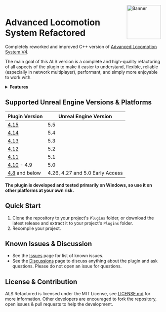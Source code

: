 <img src="Resources/Icon128.png" alt="Banner" align="right" width="110">

# Advanced Locomotion System Refactored

Completely reworked and improved С++ version of [Advanced Locomotion System V4](https://www.fab.com/listings/ef9651a4-fb55-4866-a2d9-1b38b028f9c7).

The main goal of this ALS version is a complete and high-quality refactoring of all aspects of the plugin to make it easier to understand, flexible, reliable (especially in network multiplayer), performant, and simply more enjoyable to work with.

<details>

<summary><b>Features</b></summary>

- Integrated Gameplay Ability System support.
  - All actions were defined as Gameplay Ability.
- Integrated Physical Animation support.
- Included the Blender file with the rig that was used for the FBX export.

- Reworked plugin structure. Content is separated into 3 categories: `ALS` - main content, `ALSCamera` - camera-related content, and `ALSExtras` - other optional content
- Use of multiple linked animation blueprints instead of a single monolithic animation blueprint.
- Use of animation layer interfaces to dynamically switch overlay states at runtime instead of directly referencing them in animation blueprints.
- Use of the **Control Rig** plugin for IK and other bone manipulation tasks instead of animation graph nodes.
- Significantly reduced the number of virtual bones required by the plugin.
- Added the ability to disable the use of IK bones and use only virtual bones for all bone manipulation tasks, which can be useful in cases where IK bones are not animated in your custom animations.
- Added a skeleton asset action that can help set up all the necessary skeleton stuff: animation curves, slots, virtual bones, etc. It can be accessed by right-clicking on the skeleton asset -> Scripted Asset Actions -> Setup Als Skeleton.
- Reworked foot locking to make it more performant and reliable, especially in network multiplayer.
- Reworked foot and pelvis offset logic for smoother movement of the character on stairs and sloped surfaces.
- Added `Slot` overlay animation curves to control the blending of overlay poses with animation montages played in `Layering` animation slots.
- Added `Blend Curves` and `Blend Poses by Gameplay Tag` animation graph nodes. `Blend Curves` blends animation curves without the need for the `VB curves` virtual bone, and `Blend Poses by Gameplay Tag` is similar to `Blend Poses by Enum` but uses gameplay tags instead of enum.
- Moved thread-safe animation instance logic to the worker thread to improve game thread performance.
- Added automatic generation of foot sync markers using `B_Als_AnimationModifier_FootSyncMarkers`.
- Replaced C++ enums such as `EAlsOverlayMode` with gameplay tags, allowing new entries to be added without code modification.
- Reworked `UAlsCharacterMovementComponent` for better movement synchronization over the network.
- Added support for direction-dependent movement speed.
- Reworked mantling. Implemented as root motion source for better movement synchronization over the network.
- Reworked camera. Implemented as a component similar to the standard camera component, no need for custom `APlayerCameraManager` or `APlayerController` classes.
- Reworked debug mode. Toggled by pressing `Shift + [1-8]` or using console commands such as `ShowDebug ALS.Curves`.
- Use of **Push Model** and support of **Iris** replication system.
- Use of the **MetaSounds** and **Enhanced Input** plugins.
- Support of **Update Rate Optimization** (disabled by default) and **Large World Coordinates**.
- A lot of other fixes, improvements and refactorings.

For more information, see the [Releases](https://github.com/Sixze/ALS-Refactored/releases). Reading the changelogs is a good way to keep up to date with the newest features of a plugin.

</details>

## Supported Unreal Engine Versions & Platforms

| Plugin Version                                                            | Unreal Engine Version           |
|---------------------------------------------------------------------------|---------------------------------|
| [4.15](https://github.com/Sixze/ALS-Refactored/releases/tag/4.15)         | 5.5                             |
| [4.14](https://github.com/Sixze/ALS-Refactored/releases/tag/4.14)         | 5.4                             |
| [4.13](https://github.com/Sixze/ALS-Refactored/releases/tag/4.13)         | 5.3                             |
| [4.12](https://github.com/Sixze/ALS-Refactored/releases/tag/4.12)         | 5.2                             |
| [4.11](https://github.com/Sixze/ALS-Refactored/releases/tag/4.11)         | 5.1                             |
| [4.10](https://github.com/Sixze/ALS-Refactored/releases/tag/4.10) - 4.9   | 5.0                             |
| [4.8](https://github.com/Sixze/ALS-Refactored/releases/tag/4.8) and below | 4.26, 4.27 and 5.0 Early Access |

**The plugin is developed and tested primarily on Windows, so use it on other platforms at your own risk.**

## Quick Start

1. Clone the repository to your project's `Plugins` folder, or download the latest release and extract it to your project's `Plugins` folder.
2. Recompile your project.

## Known Issues & Discussion

- See the [Issues](https://github.com/Sixze/ALS-Refactored/issues) page for list of known issues.
- See the [Discussions](https://github.com/Sixze/ALS-Refactored/discussions) page to discuss anything about the plugin and ask questions. Please do not open an issue for questions.

## License & Contribution

ALS Refactored is licensed under the MIT License, see [LICENSE.md](LICENSE.md) for more information. Other developers are encouraged to fork the repository, open issues & pull requests to help the development.
